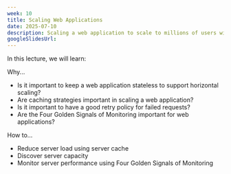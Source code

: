 ```yaml
---
week: 10
title: Scaling Web Applications
date: 2025-07-10
description: Scaling a web application to scale to millions of users with horizontal and vertical scaling; perform application caching to speed up requests and reduce server load; retrying failed requests; Four golden signals of monitoring.
googleSlidesUrl:
---
```


In this lecture, we will learn:

Why...

- Is it important to keep a web application stateless to support horizontal scaling?
- Are caching strategies important in scaling a web application?
- Is it important to have a good retry policy for failed requests?
- Are the Four Golden Signals of Monitoring important for web applications?

How to...

- Reduce server load using server cache
- Discover server capacity
- Monitor server performance using Four Golden Signals of Monitoring
